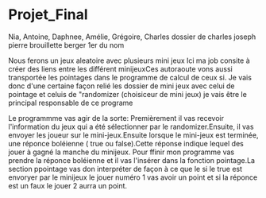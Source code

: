# Projet_Final
 Nia, Antoine, Daphnee, Amélie, Grégoire, Charles
 dossier de charles joseph pierre brouillette berger 1er du nom

Nous ferons un jeux aleatoire avec plusieurs mini jeux
Ici ma job consite à créer des liens entre les différent minijeuxCes autoraoute vons aussi transportée les pointages dans le programme de calcul de ceux si.
Je vais donc d'une certaine façon relié les dossier de mini jeux avec celui de pointage et celuis de "randomizer (choisiceur de mini jeux)
je vais être le principal responsable de ce programe 

Le programmme vas agir de la sorte:
Premièrement il vas recevoir l'information du jeux qui a été sélectionner par le randomizer.Ensuite, il vas envoyer les joueur sur le mini-jeux.Ensuite lorsque le mini-jeux est terminée, une réponce boléienne ( true ou false).Cette réponse indique lequel des jouer à gagné la manche du minijeux.
Pour ffinir mon programme vas prendre la réponce boléienne et il vas l'insérer dans la fonction pointage.La section ppointage vas don interpréter de façon à ce que le  si le true est envoryer par le minijeux le jouer numéro 1 vas avoir un point et si la réponce est un faux le jouer 2 aurra un point.